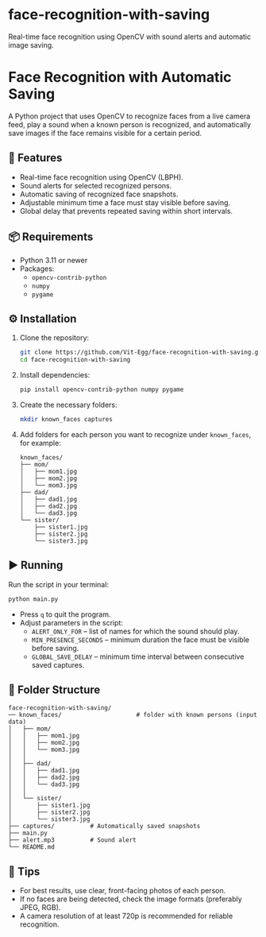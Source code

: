 # face-recognition-with-saving
Real-time face recognition using OpenCV with sound alerts and automatic image saving.

# Face Recognition with Automatic Saving

A Python project that uses OpenCV to recognize faces from a live camera feed, play a sound when a known person is recognized, and automatically save images if the face remains visible for a certain period.

## 🧠 Features
- Real-time face recognition using OpenCV (LBPH).
- Sound alerts for selected recognized persons.
- Automatic saving of recognized face snapshots.
- Adjustable minimum time a face must stay visible before saving.
- Global delay that prevents repeated saving within short intervals.

## 📦 Requirements
- Python 3.11 or newer  
- Packages:
  - `opencv-contrib-python`
  - `numpy`
  - `pygame`

## ⚙️ Installation
1. Clone the repository:
   ```bash
   git clone https://github.com/Vit-Egg/face-recognition-with-saving.git
   cd face-recognition-with-saving
   ```
2. Install dependencies:
   ```bash
   pip install opencv-contrib-python numpy pygame
   ```
3. Create the necessary folders:
   ```bash
   mkdir known_faces captures
   ```
4. Add folders for each person you want to recognize under `known_faces`, for example:
   ```
   known_faces/
   ├── mom/
   │   ├── mom1.jpg
   │   ├── mom2.jpg
   │   └── mom3.jpg
   ├── dad/
   │   ├── dad1.jpg
   │   ├── dad2.jpg
   │   └── dad3.jpg
   └── sister/
       ├── sister1.jpg
       ├── sister2.jpg
       └── sister3.jpg
   ```

## ▶️ Running
Run the script in your terminal:
```bash
python main.py
```
- Press `q` to quit the program.
- Adjust parameters in the script:
  - `ALERT_ONLY_FOR` – list of names for which the sound should play.
  - `MIN_PRESENCE_SECONDS` – minimum duration the face must be visible before saving.
  - `GLOBAL_SAVE_DELAY` – minimum time interval between consecutive saved captures.

## 📁 Folder Structure
```
face-recognition-with-saving/
── known_faces/                     # folder with known persons (input data)
│   ├── mom/
│   │   ├── mom1.jpg
│   │   ├── mom2.jpg
│   │   └── mom3.jpg
│   │
│   ├── dad/
│   │   ├── dad1.jpg
│   │   ├── dad2.jpg
│   │   └── dad3.jpg
│   │
│   └── sister/
│       ├── sister1.jpg
│       ├── sister2.jpg
│       └── sister3.jpg
├── captures/          # Automatically saved snapshots
├── main.py
├── alert.mp3          # Sound alert
└── README.md
```

## 🧩 Tips
- For best results, use clear, front-facing photos of each person.
- If no faces are being detected, check the image formats (preferably JPEG, RGB).
- A camera resolution of at least 720p is recommended for reliable recognition.
